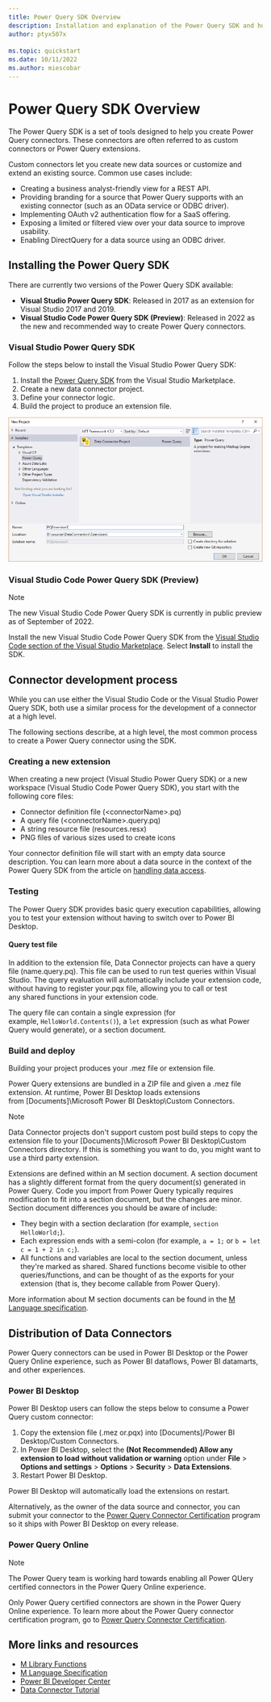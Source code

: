 ```yaml
---
title: Power Query SDK Overview
description: Installation and explanation of the Power Query SDK and how to use Custom Connectors
author: ptyx507x

ms.topic: quickstart
ms.date: 10/11/2022
ms.author: miescobar
---
```


# Power Query SDK Overview

The Power Query SDK is a set of tools designed to help you create Power Query connectors. These connectors are often referred to as custom connectors or Power Query extensions.

Custom connectors let you create new data sources or customize and extend an existing source. Common use cases include:

* Creating a business analyst-friendly view for a REST API.
* Providing branding for a source that Power Query supports with an existing connector (such as an OData service or ODBC driver).
* Implementing OAuth v2 authentication flow for a SaaS offering.
* Exposing a limited or filtered view over your data source to improve usability.
* Enabling DirectQuery for a data source using an ODBC driver.

## Installing the Power Query SDK

There are currently two versions of the Power Query SDK available:

* **Visual Studio Power Query SDK**: Released in 2017 as an extension for Visual Studio 2017 and 2019.
* **Visual Studio Code Power Query SDK (Preview)**: Released in 2022 as the new and recommended way to create Power Query connectors.

### Visual Studio Power Query SDK

Follow the steps below to install the Visual Studio Power Query SDK:

1. Install the [Power Query SDK](https://marketplace.visualstudio.com/items?itemName=Dakahn.PowerQuerySDK) from the Visual Studio Marketplace.
2. Create a new data connector project.
3. Define your connector logic.
4. Build the project to produce an extension file.

![Preview Feature.](images/newProject.png)

### Visual Studio Code Power Query SDK (Preview)

>[!NOTE]
>The new Visual Studio Code Power Query SDK is currently in public preview as of September of 2022.

Install the new Visual Studio Code Power Query SDK from the [Visual Studio Code section of the Visual Studio Marketplace](https://aka.ms/powerquerysdk). Select **Install** to install the SDK.

## Connector development process

While you can use either the Visual Studio Code or the Visual Studio Power Query SDK, both use a similar process for the development of a connector at a high level.

The following sections describe, at a high level, the most common process to create a Power Query connector using the SDK.

### Creating a new extension

When creating a new project (Visual Studio Power Query SDK) or a new workspace (Visual Studio Code Power Query SDK), you start with the following core files:

* Connector definition file (\<connectorName>.pq)
* A query file (\<connectorName>.query.pq)
* A string resource file (resources.resx)
* PNG files of various sizes used to create icons

Your connector definition file will start with an empty data source description. You can learn more about a data source in the context of the Power Query SDK from the article on [handling data access](HandlingDataAccess.md#data-source-kind).

### Testing

The Power Query SDK provides basic query execution capabilities, allowing you to test your extension without having to switch over to Power BI Desktop.

#### Query test file

In addition to the extension file, Data Connector projects can have a query file (name.query.pq). This file can be used to run test queries within Visual Studio. The query evaluation will automatically include your extension code, without having to register your.pqx file, allowing you to call or test any shared functions in your extension code.

The query file can contain a single expression (for example, `HelloWorld.Contents()`), a `let` expression (such as what Power Query would generate), or a section document.

### Build and deploy

Building your project produces your .mez file or extension file.

Power Query extensions are bundled in a ZIP file and given a .mez file extension. At runtime, Power BI Desktop loads extensions from [Documents]\Microsoft Power BI Desktop\Custom Connectors.

>[!NOTE]
> Data Connector projects don't support custom post build steps to copy the extension file to your [Documents]\Microsoft Power BI Desktop\Custom Connectors directory. If this is something you want to do, you might want to use a third party extension.

Extensions are defined within an M section document. A section document has a slightly different format from the query document(s) generated in Power Query. Code you import from Power Query typically requires modification to fit into a section document, but the changes are minor. Section document differences you should be aware of include:

* They begin with a section declaration (for example, `section HelloWorld;`).
* Each expression ends with a semi-colon (for example, `a = 1;` or `b = let c = 1 + 2 in c;`).
* All functions and variables are local to the section document, unless they're marked as shared. Shared functions become visible to other queries/functions, and can be thought of as the exports for your extension (that is, they become callable from Power Query).

More information about M section documents can be found in the [M Language specification](/powerquery-m/m-spec-sections).

## Distribution of Data Connectors

Power Query connectors can be used in Power BI Desktop or the Power Query Online experience, such as Power BI dataflows, Power BI datamarts, and other experiences.

### Power BI Desktop

Power BI Desktop users can follow the steps below to consume a Power Query custom connector:

1. Copy the extension file (.mez or.pqx) into [Documents]/Power BI Desktop/Custom Connectors.
2. In Power BI Desktop, select the **(Not Recommended) Allow any extension to load without validation or warning** option under **File** > **Options and settings** > **Options** > **Security** > **Data Extensions**.
3. Restart Power BI Desktop.

Power BI Desktop will automatically load the extensions on restart.

Alternatively, as the owner of the data source and connector, you can submit your connector to the [Power Query Connector Certification](ConnectorCertification.md) program so it ships with Power BI Desktop on every release.

### Power Query Online

>[!NOTE]
>The Power Query team is working hard towards enabling all Power QUery certified connectors in the Power Query Online experience.

Only Power Query certified connectors are shown in the Power Query Online experience. To learn more about the Power Query connector certification program, go to [Power Query Connector Certification](ConnectorCertification.md).

## More links and resources

* [M Library Functions](/powerquery-m/power-query-m-function-reference)
* [M Language Specification](/powerquery-m/power-query-m-language-specification)
* [Power BI Developer Center](https://powerbi.microsoft.com/developers/)
* [Data Connector Tutorial](samples/TripPin/README.md)
